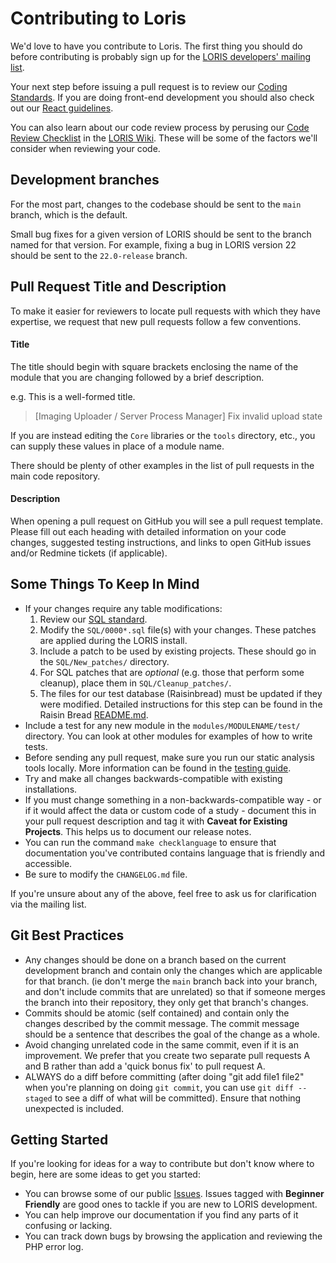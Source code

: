 # Contributing to Loris

We'd love to have you contribute to Loris. The first thing you should
do before contributing is probably sign up for the [LORIS developers'
mailing list](http://www.bic.mni.mcgill.ca/mailman/listinfo/loris-dev).

Your next step before issuing a pull request is to review our
[Coding Standards](./docs/CodingStandards.md). If you are doing
front-end development you should also check out our [React
guidelines](./docs/React.README.md).

You can also learn about our code
review process by perusing our [Code Review
Checklist](https://github.com/aces/Loris/wiki/Code-Review-Checklist)
in the [LORIS Wiki](https://github.com/aces/Loris/wiki). These will be
some of the factors we'll consider when reviewing your code.

## Development branches

For the most part, changes to the codebase should be sent to the `main`
branch, which is the default.

Small bug fixes for a given version of LORIS should be sent to the branch named
for that version. For example, fixing a bug in LORIS version 22 should be sent
to the `22.0-release` branch.

## Pull Request Title and Description

To make it easier for reviewers to locate pull requests with which they have
expertise, we request that new pull requests follow a few conventions.

#### Title

The title should begin with square brackets enclosing the name of the
module that you are changing followed by a brief description.

e.g. This is a well-formed title. 

> [Imaging Uploader / Server Process Manager] Fix invalid upload state

If you are instead editing the `Core` libraries or the `tools` directory,
etc., you can supply these values in place of a module name.

There should be plenty of other examples in the list of pull requests
in the main code repository.

#### Description

When opening a pull request on GitHub you will see a pull request
template. Please fill out each heading with detailed information on your
code changes, suggested testing instructions, and links to open GitHub
issues and/or Redmine tickets (if applicable).

## Some Things To Keep In Mind

* If your changes require any table modifications:
    1. Review our [SQL standard](./docs/SQLModelingStandard.md).
    2. Modify the `SQL/0000*.sql` file(s) with your changes. These patches
    are applied during the LORIS install.  
    3. Include a patch to be used by existing projects. These should go in the 
    `SQL/New_patches/` directory.
    4. For SQL patches that are _optional_ (e.g. those that perform some 
            cleanup), place them in `SQL/Cleanup_patches/`.
    5. The files for our test database (Raisinbread) must be updated if they were modified.
        Detailed instructions for this step can be found in the Raisin Bread [README.md](./raisinbread/README.md#exporting-rb).
* Include a test for any new module in the `modules/MODULENAME/test/`
  directory. You can look at other modules for examples of how to
  write tests.
* Before sending any pull request, make sure you run our static analysis tools 
locally. More information can be found in the [testing guide](./docs/wiki/99_Developers/Automated_Testing.md). 
* Try and make all changes backwards-compatible with existing installations.  
* If you must change something in a non-backwards-compatible way - or if it 
would affect the data or custom code of a study - document this in your pull 
request description and tag it with **Caveat for Existing Projects**. 
This helps us to document our release notes.
* You can run the command `make checklanguage` to ensure that documentation
you've contributed contains language that is friendly and accessible.
* Be sure to modify the `CHANGELOG.md` file.

If you're unsure about any of the above, feel free to ask us for
clarification via the mailing list.

## Git Best Practices
- Any changes should be done on a branch based on the current development branch and contain only the changes which are applicable for that branch. (ie don't merge the `main` branch back into your branch, and don't include commits that are unrelated) so that if someone merges the branch into their repository, they only get that branch's changes.
- Commits should be atomic (self contained) and contain only the changes described by the commit message. The commit message should be a sentence that describes the goal of the change as a whole.
- Avoid changing unrelated code in the same commit, even if it is an improvement.
We prefer that you create two separate pull requests A and B rather than add a
'quick bonus fix' to pull request A.
- ALWAYS do a diff before committing (after doing "git add file1 file2" when you're planning on doing `git commit`, you can use `git diff --staged` to see a diff of what will be committed). Ensure that nothing unexpected is included.

## Getting Started

If you're looking for ideas for a way to contribute but don't know where
to begin, here are some ideas to get you started:

* You can browse some of our public
[Issues](https://github.com/aces/Loris/issues). Issues tagged with **Beginner
Friendly** are good ones to tackle if you are new to LORIS development.
* You can help improve our documentation if you find any parts of it
confusing or lacking.
* You can track down bugs by browsing the application and reviewing the
PHP error log.
